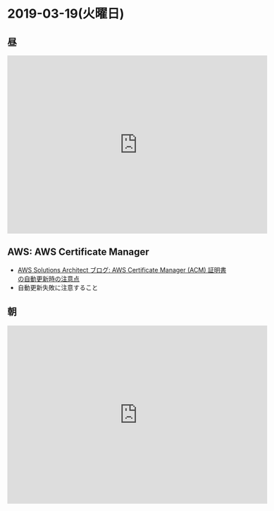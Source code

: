 # 2019-03-19(火曜日)

## 昼

<iframe height='405' width='590' frameborder='0' allowtransparency='true' scrolling='no' src='https://www.strava.com/activities/2223576515/embed/1e5832e048acc36188ae2534072222f463490299'></iframe>

## AWS: AWS Certificate Manager

- [AWS Solutions Architect ブログ: AWS Certificate Manager (ACM) 証明書の自動更新時の注意点](https://aws.typepad.com/sajp/2016/12/aws-certificate-manager-managed-renewal.html)
- 自動更新失敗に注意すること

## 朝

<iframe height='405' width='590' frameborder='0' allowtransparency='true' scrolling='no' src='https://www.strava.com/activities/2223576457/embed/75227ed87de34c12166e5a62407f6c1e78c7fb87'></iframe>
